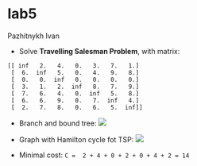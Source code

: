 # lab5
Pazhitnykh Ivan

* Solve **Travelling Salesman Problem**, with matrix:
```
[[ inf   2.   4.   0.   3.   7.   1.]
 [  6.  inf   5.   0.   4.   9.   8.]
 [  0.   0.  inf   0.   0.   0.   0.]
 [  3.   1.   2.  inf   8.   7.   9.]
 [  7.   6.   4.   0.  inf   5.   8.]
 [  6.   6.   9.   0.   7.  inf   4.]
 [  2.   7.   8.   0.   6.   5.  inf]]
```
* Branch and bound tree:
![](http://res.cloudinary.com/dzsjwgjii/image/upload/v1492168988/ds-lab5.png)
* Graph with Hamilton cycle fot TSP:
![](https://raw.githubusercontent.com/drapegnik/bsu/master/decision-science/lab5/out/lab5.gv.png)

* Minimal cost:
`C =  2 + 4 + 0 + 2 + 0 + 4 + 2 = 14`